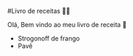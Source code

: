 #Livro de receitas :man_cook:

Olá, Bem vindo ao meu livro de receita :wave:

- Strogonoff de frango
- Pavê

